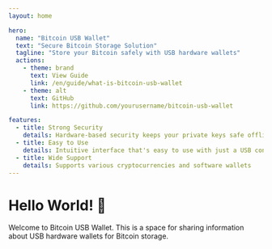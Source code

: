 ```yaml
---
layout: home

hero:
  name: "Bitcoin USB Wallet"
  text: "Secure Bitcoin Storage Solution"
  tagline: "Store your Bitcoin safely with USB hardware wallets"
  actions:
    - theme: brand
      text: View Guide
      link: /en/guide/what-is-bitcoin-usb-wallet
    - theme: alt
      text: GitHub
      link: https://github.com/yourusername/bitcoin-usb-wallet

features:
  - title: Strong Security
    details: Hardware-based security keeps your private keys safe offline
  - title: Easy to Use
    details: Intuitive interface that's easy to use with just a USB connection
  - title: Wide Support
    details: Supports various cryptocurrencies and software wallets
---
```


# Hello World! 👋

Welcome to Bitcoin USB Wallet. This is a space for sharing information about USB hardware wallets for Bitcoin storage.